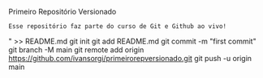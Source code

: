  Primeiro Repositório Versionado
    
    Esse repositório faz parte do curso de Git e Github ao vivo!

" >> README.md 
git init 
git add README.md 
git commit -m "first commit" 
git branch -M main 
git remote add origin https://github.com/ivansorgi/primeirorepversionado.git
 git push -u origin main
